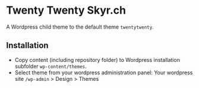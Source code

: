 # Twenty Twenty Skyr.ch

A Wordpress child theme to the default theme `twentytwenty`.

## Installation

- Copy content (including repository folder) to Wordpress installation subfolder `wp-content/themes`.
- Select theme from your wordpress administration panel: Your wordpress site `/wp-admin` > Design > Themes
